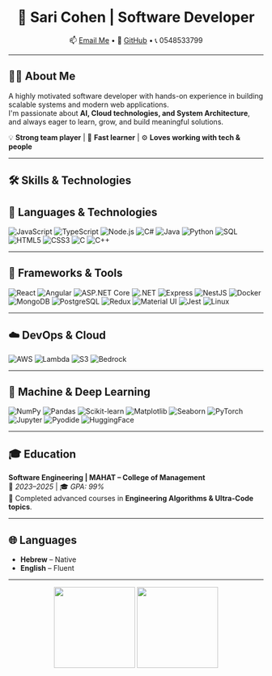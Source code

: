 <div align="center">

# 👋 Sari Cohen | Software Developer  

📫 [Email Me](mailto:s0548533799@gmail.com) • 🔗 [GitHub](https://github.com/sc3887) • 📞 0548533799  

</div>

---

## 👩‍💻 About Me
A highly motivated software developer with hands-on experience in building scalable systems and modern web applications.  
I'm passionate about **AI, Cloud technologies, and System Architecture**, and always eager to learn, grow, and build meaningful solutions.

💡 **Strong team player** | 🧠 **Fast learner** | ⚙️ **Loves working with tech & people**

---

## 🛠 Skills & Technologies

## 🚀 Languages & Technologies
![JavaScript](https://img.shields.io/badge/JavaScript-F7DF1E?style=for-the-badge&logo=javascript&logoColor=000)
![TypeScript](https://img.shields.io/badge/TypeScript-3178C6?style=for-the-badge&logo=typescript&logoColor=fff)
![Node.js](https://img.shields.io/badge/Node.js-339933?style=for-the-badge&logo=node.js&logoColor=fff)
![C#](https://img.shields.io/badge/C%23-239120?style=for-the-badge&logo=csharp&logoColor=fff)
![Java](https://img.shields.io/badge/Java-007396?style=for-the-badge&logo=openjdk&logoColor=fff)
![Python](https://img.shields.io/badge/Python-3776AB?style=for-the-badge&logo=python&logoColor=fff)
![SQL](https://img.shields.io/badge/SQL-025E8C?style=for-the-badge&logo=postgresql&logoColor=fff)
![HTML5](https://img.shields.io/badge/HTML5-E34F26?style=for-the-badge&logo=html5&logoColor=fff)
![CSS3](https://img.shields.io/badge/CSS3-1572B6?style=for-the-badge&logo=css3&logoColor=fff)
![C](https://img.shields.io/badge/C-00599C?style=for-the-badge&logo=c&logoColor=fff)
![C++](https://img.shields.io/badge/C++-00599C?style=for-the-badge&logo=cplusplus&logoColor=fff)

---

## 🧰 Frameworks & Tools
![React](https://img.shields.io/badge/React-61DAFB?style=for-the-badge&logo=react&logoColor=000)
![Angular](https://img.shields.io/badge/Angular-DD0031?style=for-the-badge&logo=angular&logoColor=fff)
![ASP.NET Core](https://img.shields.io/badge/ASP.NET%20Core-512BD4?style=for-the-badge&logo=dotnet&logoColor=fff)
![.NET](https://img.shields.io/badge/.NET-512BD4?style=for-the-badge&logo=dotnet&logoColor=fff)
![Express](https://img.shields.io/badge/Express-000000?style=for-the-badge&logo=express&logoColor=fff)
![NestJS](https://img.shields.io/badge/NestJS-E0234E?style=for-the-badge&logo=nestjs&logoColor=fff)
![Docker](https://img.shields.io/badge/Docker-2496ED?style=for-the-badge&logo=docker&logoColor=fff)
![MongoDB](https://img.shields.io/badge/MongoDB-47A248?style=for-the-badge&logo=mongodb&logoColor=fff)
![PostgreSQL](https://img.shields.io/badge/PostgreSQL-4169E1?style=for-the-badge&logo=postgresql&logoColor=fff)
![Redux](https://img.shields.io/badge/Redux-764ABC?style=for-the-badge&logo=redux&logoColor=fff)
![Material UI](https://img.shields.io/badge/Material--UI-0081CB?style=for-the-badge&logo=mui&logoColor=fff)
![Jest](https://img.shields.io/badge/Jest-C21325?style=for-the-badge&logo=jest&logoColor=fff)
![Linux](https://img.shields.io/badge/Linux-FCC624?style=for-the-badge&logo=linux&logoColor=000)

---

## ☁️ DevOps & Cloud
![AWS](https://img.shields.io/badge/AWS-232F3E?style=for-the-badge&logo=amazon-aws&logoColor=fff)
![Lambda](https://img.shields.io/badge/AWS%20Lambda-FF9900?style=for-the-badge&logo=awslambda&logoColor=fff)
![S3](https://img.shields.io/badge/AWS%20S3-569A31?style=for-the-badge&logo=amazons3&logoColor=fff)
![Bedrock](https://img.shields.io/badge/AWS%20Bedrock-FF4F00?style=for-the-badge&logo=amazon&logoColor=fff)

---

## 🤖 Machine & Deep Learning
![NumPy](https://img.shields.io/badge/NumPy-013243?style=for-the-badge&logo=numpy&logoColor=fff)
![Pandas](https://img.shields.io/badge/Pandas-150458?style=for-the-badge&logo=pandas&logoColor=fff)
![Scikit-learn](https://img.shields.io/badge/Scikit--learn-F7931E?style=for-the-badge&logo=scikitlearn&logoColor=fff)
![Matplotlib](https://img.shields.io/badge/Matplotlib-11557C?style=for-the-badge&logo=plotly&logoColor=fff)
![Seaborn](https://img.shields.io/badge/Seaborn-76B900?style=for-the-badge&logo=python&logoColor=fff)
![PyTorch](https://img.shields.io/badge/PyTorch-EE4C2C?style=for-the-badge&logo=pytorch&logoColor=fff)
![Jupyter](https://img.shields.io/badge/Jupyter-F37626?style=for-the-badge&logo=jupyter&logoColor=fff)
![Pyodide](https://img.shields.io/badge/Pyodide-3776AB?style=for-the-badge&logo=python&logoColor=fff)
![HuggingFace](https://img.shields.io/badge/HuggingFace-FF6F00?style=for-the-badge&logo=huggingface&logoColor=fff)

---

## 🎓 Education
**Software Engineering | MAHAT – College of Management**  
📅 *2023–2025* | 🎓 *GPA: 99%*  
🎯 Completed advanced courses in **Engineering Algorithms & Ultra-Code topics**.

---

## 🌐 Languages
- **Hebrew** – Native  
- **English** – Fluent  

---

<p align="center">
  <img height="160" src="https://github-readme-stats.vercel.app/api?username=sc3887&show_icons=true&theme=transparent" />
  <img height="160" src="https://streak-stats.demolab.com?user=sc3887&theme=transparent" />
</p>
